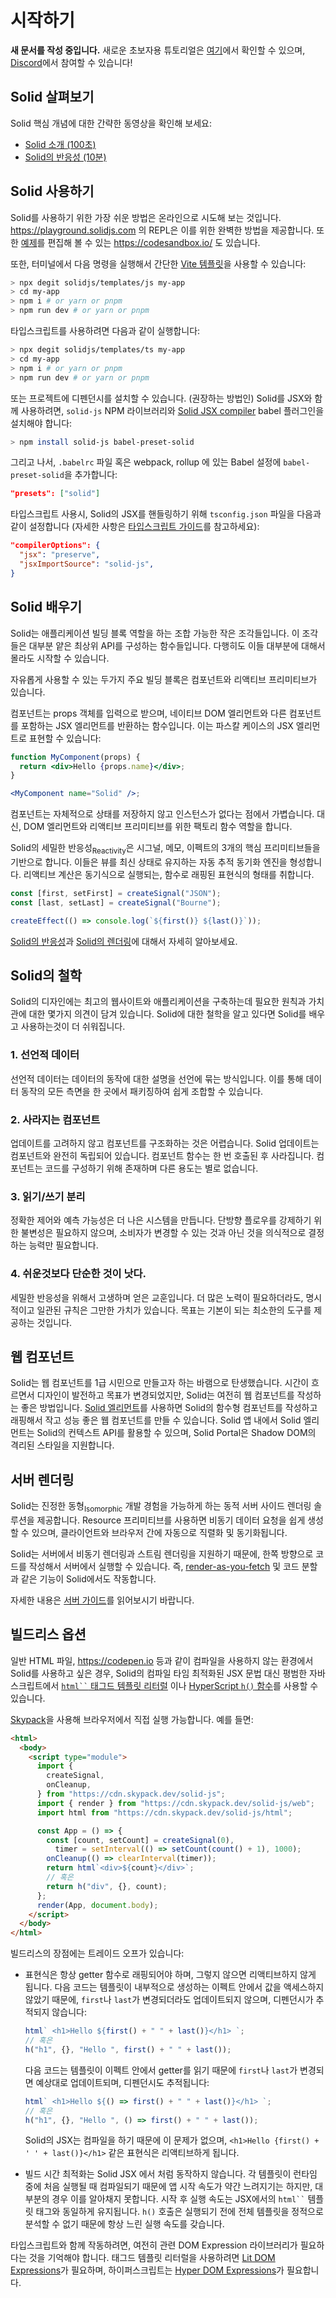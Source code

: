 # 시작하기

**새 문서를 작성 중입니다.** 새로운 초보자용 튜토리얼은 [여기](https://docs.solidjs.com/guides/tutorials/getting-started-with-solid/welcome)에서 확인할 수 있으며, [Discord](http://discord.com/invite/solidjs)에서 참여할 수 있습니다!

## Solid 살펴보기

Solid 핵심 개념에 대한 간략한 동영상을 확인해 보세요:

- [Solid 소개 (100초)](https://youtu.be/hw3Bx5vxKl0)
- [Solid의 반응성 (10분)](https://youtu.be/J70HXl1KhWE)

## Solid 사용하기

Solid를 사용하기 위한 가장 쉬운 방법은 온라인으로 시도해 보는 것입니다. https://playground.solidjs.com 의 REPL은 이를 위한 완벽한 방법을 제공합니다. 또한 [예제](https://github.com/solidjs/solid/blob/main/documentation/resources/examples.md)를 편집해 볼 수 있는 https://codesandbox.io/ 도 있습니다.

또한, 터미널에서 다음 명령을 실행해서 간단한 [Vite 템플릿](https://github.com/solidjs/templates)을 사용할 수 있습니다:

```sh
> npx degit solidjs/templates/js my-app
> cd my-app
> npm i # or yarn or pnpm
> npm run dev # or yarn or pnpm
```

타입스크립트를 사용하려면 다음과 같이 실행합니다:

```sh
> npx degit solidjs/templates/ts my-app
> cd my-app
> npm i # or yarn or pnpm
> npm run dev # or yarn or pnpm
```

또는 프로젝트에 디펜던시를 설치할 수 있습니다.
(권장하는 방법인) Solid를 JSX와 함께 사용하려면, `solid-js` NPM 라이브러리와 [Solid JSX compiler](https://github.com/ryansolid/dom-expressions/tree/main/packages/babel-plugin-jsx-dom-expressions) babel 플러그인을 설치해야 합니다:

```sh
> npm install solid-js babel-preset-solid
```

그리고 나서, `.babelrc` 파일 혹은 webpack, rollup 에 있는 Babel 설정에 `babel-preset-solid`을 추가합니다:

```json
"presets": ["solid"]
```

타입스크립트 사용시, Solid의 JSX를 핸들링하기 위해 `tsconfig.json` 파일을 다음과 같이 설정합니다 (자세한 사항은 [타입스크립트 가이드](https://www.solidjs.com/guides/typescript)를 참고하세요):

```json
"compilerOptions": {
  "jsx": "preserve",
  "jsxImportSource": "solid-js",
}
```

## Solid 배우기

Solid는 애플리케이션 빌딩 블록 역할을 하는 조합 가능한 작은 조각들입니다. 이 조각들은 대부분 얕은 최상위 API를 구성하는 함수들입니다. 다행히도 이들 대부분에 대해서 몰라도 시작할 수 있습니다.

자유롭게 사용할 수 있는 두가지 주요 빌딩 블록은 컴포넌트와 리액티브 프리미티브가 있습니다.

컴포넌트는 props 객체를 입력으로 받으며, 네이티브 DOM 엘리먼트와 다른 컴포넌트를 포함하는 JSX 엘리먼트를 반환하는 함수입니다. 이는 파스칼 케이스의 JSX 엘리먼트로 표현할 수 있습니다:

```jsx
function MyComponent(props) {
  return <div>Hello {props.name}</div>;
}

<MyComponent name="Solid" />;
```

컴포넌트는 자체적으로 상태를 저장하지 않고 인스턴스가 없다는 점에서 가볍습니다. 대신, DOM 엘리먼트와 리액티브 프리미티브를 위한 팩토리 함수 역할을 합니다.

Solid의 세밀한 반응성<sub>Reactivity</sub>은 시그널, 메모, 이펙트의 3개의 핵심 프리미티브들을 기반으로 합니다. 이들은 뷰를 최신 상태로 유지하는 자동 추적 동기화 엔진을 형성합니다. 리액티브 계산은 동기식으로 실행되는, 함수로 래핑된 표현식의 형태를 취합니다.

```js
const [first, setFirst] = createSignal("JSON");
const [last, setLast] = createSignal("Bourne");

createEffect(() => console.log(`${first()} ${last()}`));
```

[Solid의 반응성](/guides/reactivity)과 [Solid의 렌더링](/guides/rendering)에 대해서 자세히 알아보세요.

## Solid의 철학

Solid의 디자인에는 최고의 웹사이트와 애플리케이션을 구축하는데 필요한 원칙과 가치관에 대한 몇가지 의견이 담겨 있습니다. Solid에 대한 철학을 알고 있다면 Solid를 배우고 사용하는것이 더 쉬워집니다.

### 1. 선언적 데이터

선언적 데이터는 데이터의 동작에 대한 설명을 선언에 묶는 방식입니다. 이를 통해 데이터 동작의 모든 측면을 한 곳에서 패키징하여 쉽게 조합할 수 있습니다.

### 2. 사라지는 컴포넌트

업데이트를 고려하지 않고 컴포넌트를 구조화하는 것은 어렵습니다. Solid 업데이트는 컴포넌트와 완전히 독립되어 있습니다. 컴포넌트 함수는 한 번 호출된 후 사라집니다. 컴포넌트는 코드를 구성하기 위해 존재하며 다른 용도는 별로 없습니다.

### 3. 읽기/쓰기 분리

정확한 제어와 예측 가능성은 더 나은 시스템을 만듭니다. 단방향 플로우를 강제하기 위한 불변성은 필요하지 않으며, 소비자가 변경할 수 있는 것과 아닌 것을 의식적으로 결정하는 능력만 필요합니다.

### 4. 쉬운것보다 단순한 것이 낫다.

세밀한 반응성을 위해서 고생하며 얻은 교훈입니다. 더 많은 노력이 필요하더라도, 명시적이고 일관된 규칙은 그만한 가치가 있습니다. 목표는 기본이 되는 최소한의 도구를 제공하는 것입니다.

## 웹 컴포넌트

Solid는 웹 컴포넌트를 1급 시민으로 만들고자 하는 바램으로 탄생했습니다. 시간이 흐르면서 디자인이 발전하고 목표가 변경되었지만, Solid는 여전히 웹 컴포넌트를 작성하는 좋은 방법입니다. [Solid 엘리먼트](https://github.com/solidjs/solid/tree/main/packages/solid-element)를 사용하면 Solid의 함수형 컴포넌트를 작성하고 래핑해서 작고 성능 좋은 웹 컴포넌트를 만들 수 있습니다. Solid 앱 내에서 Solid 엘리먼트는 Solid의 컨텍스트 API를 활용할 수 있으며, Solid Portal은 Shadow DOM의 격리된 스타일을 지원합니다.

## 서버 렌더링

Solid는 진정한 동형<sub>Isomorphic</sub> 개발 경험을 가능하게 하는 동적 서버 사이드 렌더링 솔루션을 제공합니다. Resource 프리미티브를 사용하면 비동기 데이터 요청을 쉽게 생성할 수 있으며, 클라이언트와 브라우저 간에 자동으로 직렬화 및 동기화됩니다.

Solid는 서버에서 비동기 렌더링과 스트림 렌더링을 지원하기 때문에, 한쪽 방향으로 코드를 작성해서 서버에서 실행할 수 있습니다. 즉, [render-as-you-fetch](https://ko.reactjs.org/docs/concurrent-mode-suspense.html#approach-3-render-as-you-fetch-using-suspense) 및 코드 분할과 같은 기능이 Solid에서도 작동합니다.

자세한 내용은 [서버 가이드](/guides/server#server-side-rendering)를 읽어보시기 바랍니다.

## 빌드리스 옵션

일반 HTML 파일, https://codepen.io 등과 같이 컴파일을 사용하지 않는 환경에서 Solid를 사용하고 싶은 경우, Solid의 컴파일 타임 최적화된 JSX 문법 대신 평범한 자바스크립트에서 [` html`` ` 태그드 템플릿 리터럴](https://github.com/solidjs/solid/tree/main/packages/solid/html) 이나 [HyperScript `h()` 함수](https://github.com/solidjs/solid/tree/main/packages/solid/h)를 사용할 수 있습니다.

[Skypack](https://www.skypack.dev/)을 사용해 브라우저에서 직접 실행 가능합니다. 예를 들면:

```html
<html>
  <body>
    <script type="module">
      import {
        createSignal,
        onCleanup,
      } from "https://cdn.skypack.dev/solid-js";
      import { render } from "https://cdn.skypack.dev/solid-js/web";
      import html from "https://cdn.skypack.dev/solid-js/html";

      const App = () => {
        const [count, setCount] = createSignal(0),
          timer = setInterval(() => setCount(count() + 1), 1000);
        onCleanup(() => clearInterval(timer));
        return html`<div>${count}</div>`;
        // 혹은
        return h("div", {}, count);
      };
      render(App, document.body);
    </script>
  </body>
</html>
```

빌드리스의 장점에는 트레이드 오프가 있습니다:

- 표현식은 항상 getter 함수로 래핑되어야 하며, 그렇지 않으면 리액티브하지 않게 됩니다.
  다음 코드는 템플릿이 내부적으로 생성하는 이펙트 안에서 값을 액세스하지 않았기 때문에, `first`나 `last`가 변경되더라도 업데이트되지 않으며, 디펜던시가 추적되지 않습니다:
  ```js
  html` <h1>Hello ${first() + " " + last()}</h1> `;
  // 혹은
  h("h1", {}, "Hello ", first() + " " + last());
  ```

  다음 코드는 템플릿이 이펙트 안에서 getter를 읽기 때문에 `first`나 `last`가 변경되면 예상대로 업데이트되며, 디펜던시도 추적됩니다:

  ```js
  html` <h1>Hello ${() => first() + " " + last()}</h1> `;
  // 혹은
  h("h1", {}, "Hello ", () => first() + " " + last());
  ```

  Solid의 JSX는 컴파일을 하기 때문에 이 문제가 없으며, `<h1>Hello {first() + ' ' + last()}</h1>` 같은 표현식은 리액티브하게 됩니다.

- 빌드 시간 최적화는 Solid JSX 에서 처럼 동작하지 않습니다. 각 템플릿이 런타임 중에 처음 실행될 때 컴파일되기 때문에 앱 시작 속도가 약간 느려지기는 하지만, 대부분의 경우 이를 알아채지 못합니다. 시작 후 실행 속도는 JSX에서의 ` html`` ` 템플릿 태그와 동일하게 유지됩니다. `h()` 호출은 실행되기 전에 전체 템플릿을 정적으로 분석할 수 없기 때문에 항상 느린 실행 속도를 갖습니다.


타입스크립트와 함께 작동하려면, 여전히 관련 DOM Expression 라이브러리가 필요하다는 것을 기억해야 합니다. 태그드 템플릿 리터럴을 사용하려면 [Lit DOM Expressions](https://github.com/ryansolid/dom-expressions/tree/main/packages/lit-dom-expressions)가 필요하며, 하이퍼스크립트는 [Hyper DOM Expressions](https://github.com/ryansolid/dom-expressions/tree/main/packages/hyper-dom-expressions)가 필요합니다.


